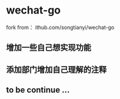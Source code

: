 # wechat-go

fork from： ithub.com/songtianyi/wechat-go


## 增加一些自己想实现功能


## 添加部门增加自己理解的注释

## to be continue ...
